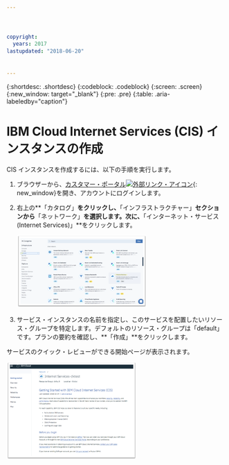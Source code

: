 ```yaml
---



copyright:
  years: 2017
lastupdated: "2018-06-20"


---
```


{:shortdesc: .shortdesc}
{:codeblock: .codeblock}
{:screen: .screen}
{:new_window: target="_blank"}
{:pre: .pre}
{:table: .aria-labeledby="caption"}

# IBM Cloud Internet Services (CIS) インスタンスの作成

CIS インスタンスを作成するには、以下の手順を実行します。

1. ブラウザーから、[カスタマー・ポータル![外部リンク・アイコン](../../icons/launch-glyph.svg "")](https://control.softlayer.com/){: new_window}を開き、アカウントにログインします。 
2. 右上の**「カタログ」**をクリックし、**「インフラストラクチャー」**セクションから**「ネットワーク」**を選択します。次に、**「インターネット・サービス (Internet Services)」**をクリックします。

   <img src="images/Reliability0.png" alt="図" style="width: 300px;"/>

3. サービス・インスタンスの名前を指定し、このサービスを配置したいリソース・グループを特定します。デフォルトのリソース・グループは「default」です。プランの要約を確認し、**「作成」**をクリックします。
    
サービスのクイック・レビューができる開始ページが表示されます。
    
<img src="images/Reliability2.png" alt="図" style="width: 300px;"/>
